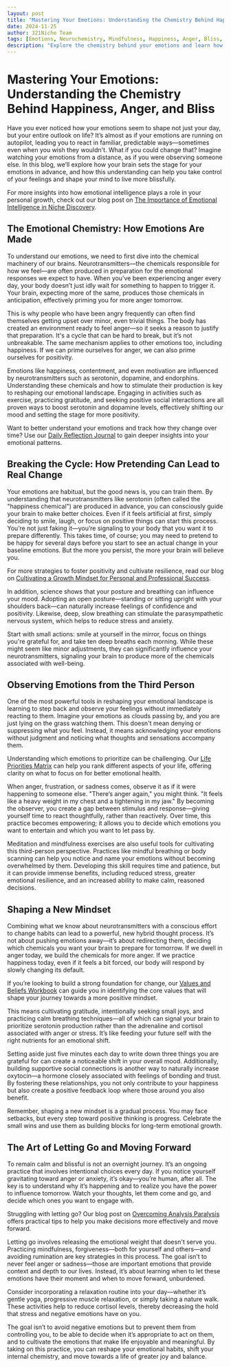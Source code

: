 ```yaml
---
layout: post
title: "Mastering Your Emotions: Understanding the Chemistry Behind Happiness, Anger, and Bliss"
date: 2024-11-25
author: 321Niche Team
tags: [Emotions, Neurochemistry, Mindfulness, Happiness, Anger, Bliss, Self-Improvement, Emotional Intelligence, Mental Health, Positivity]
description: "Explore the chemistry behind your emotions and learn how understanding your brain's responses can help you take control and cultivate a blissful mindset." 
---
```


<div class="blog-content">
  <h1>Mastering Your Emotions: Understanding the Chemistry Behind Happiness, Anger, and Bliss</h1>

  <p>Have you ever noticed how your emotions seem to shape not just your day, but your entire outlook on life? It’s almost as if your emotions are running on autopilot, leading you to react in familiar, predictable ways—sometimes even when you wish they wouldn't. What if you could change that? Imagine watching your emotions from a distance, as if you were observing someone else. In this blog, we’ll explore how your brain sets the stage for your emotions in advance, and how this understanding can help you take control of your feelings and shape your mind to live more blissfully.</p>

  <p>For more insights into how emotional intelligence plays a role in your personal growth, check out our blog post on <a href="https://321niche.com/2024/11/22/the-importance-of-emotional-intelligence-in-niche-discovery.html">The Importance of Emotional Intelligence in Niche Discovery</a>.</p>

  <h2>The Emotional Chemistry: How Emotions Are Made</h2>

  <p>To understand our emotions, we need to first dive into the chemical machinery of our brains. Neurotransmitters—the chemicals responsible for how we feel—are often produced in preparation for the emotional responses we expect to have. When you’ve been experiencing anger every day, your body doesn’t just idly wait for something to happen to trigger it. Your brain, expecting more of the same, produces those chemicals in anticipation, effectively priming you for more anger tomorrow.</p>

  <p>This is why people who have been angry frequently can often find themselves getting upset over minor, even trivial things. The body has created an environment ready to feel anger—so it seeks a reason to justify that preparation. It's a cycle that can be hard to break, but it’s not unbreakable. The same mechanism applies to other emotions too, including happiness. If we can prime ourselves for anger, we can also prime ourselves for positivity.</p>

  <p>Emotions like happiness, contentment, and even motivation are influenced by neurotransmitters such as serotonin, dopamine, and endorphins. Understanding these chemicals and how to stimulate their production is key to reshaping our emotional landscape. Engaging in activities such as exercise, practicing gratitude, and seeking positive social interactions are all proven ways to boost serotonin and dopamine levels, effectively shifting our mood and setting the stage for more positivity.</p>

  <p>Want to better understand your emotions and track how they change over time? Use our <a href="https://321niche.com/daily-reflection-journal.html">Daily Reflection Journal</a> to gain deeper insights into your emotional patterns.</p>

  <h2>Breaking the Cycle: How Pretending Can Lead to Real Change</h2>

  <p>Your emotions are habitual, but the good news is, you can train them. By understanding that neurotransmitters like serotonin (often called the "happiness chemical") are produced in advance, you can consciously guide your brain to make better choices. Even if it feels artificial at first, simply deciding to smile, laugh, or focus on positive things can start this process. You’re not just faking it—you’re signaling to your body that you want it to prepare differently. This takes time, of course; you may need to pretend to be happy for several days before you start to see an actual change in your baseline emotions. But the more you persist, the more your brain will believe you.</p>

  <p>For more strategies to foster positivity and cultivate resilience, read our blog on <a href="https://321niche.com/2024/11/21/cultivating-a-growth-mindset-for-personal-and-professional-success.html">Cultivating a Growth Mindset for Personal and Professional Success</a>.</p>

  <p>In addition, science shows that your posture and breathing can influence your mood. Adopting an open posture—standing or sitting upright with your shoulders back—can naturally increase feelings of confidence and positivity. Likewise, deep, slow breathing can stimulate the parasympathetic nervous system, which helps to reduce stress and anxiety.</p>

  <p>Start with small actions: smile at yourself in the mirror, focus on things you're grateful for, and take ten deep breaths each morning. While these might seem like minor adjustments, they can significantly influence your neurotransmitters, signaling your brain to produce more of the chemicals associated with well-being.</p>

  <h2>Observing Emotions from the Third Person</h2>

  <p>One of the most powerful tools in reshaping your emotional landscape is learning to step back and observe your feelings without immediately reacting to them. Imagine your emotions as clouds passing by, and you are just lying on the grass watching them. This doesn't mean denying or suppressing what you feel. Instead, it means acknowledging your emotions without judgment and noticing what thoughts and sensations accompany them.</p>

  <p>Understanding which emotions to prioritize can be challenging. Our <a href="https://321niche.com/life-priorities-matrix.html">Life Priorities Matrix</a> can help you rank different aspects of your life, offering clarity on what to focus on for better emotional health.</p>

  <p>When anger, frustration, or sadness comes, observe it as if it were happening to someone else. "There’s anger again," you might think. "It feels like a heavy weight in my chest and a tightening in my jaw." By becoming the observer, you create a gap between stimulus and response—giving yourself time to react thoughtfully, rather than reactively. Over time, this practice becomes empowering; it allows you to decide which emotions you want to entertain and which you want to let pass by.</p>

  <p>Meditation and mindfulness exercises are also useful tools for cultivating this third-person perspective. Practices like mindful breathing or body scanning can help you notice and name your emotions without becoming overwhelmed by them. Developing this skill requires time and patience, but it can provide immense benefits, including reduced stress, greater emotional resilience, and an increased ability to make calm, reasoned decisions.</p>

  <h2>Shaping a New Mindset</h2>

  <p>Combining what we know about neurotransmitters with a conscious effort to change habits can lead to a powerful, new hybrid thought process. It’s not about pushing emotions away—it’s about redirecting them, deciding which chemicals you want your brain to prepare for tomorrow. If we dwell in anger today, we build the chemicals for more anger. If we practice happiness today, even if it feels a bit forced, our body will respond by slowly changing its default.</p>

  <p>If you’re looking to build a strong foundation for change, our <a href="https://321niche.com/values-beliefs-workbook.html">Values and Beliefs Workbook</a> can guide you in identifying the core values that will shape your journey towards a more positive mindset.</p>

  <p>This means cultivating gratitude, intentionally seeking small joys, and practicing calm breathing techniques—all of which can signal your brain to prioritize serotonin production rather than the adrenaline and cortisol associated with anger or stress. It’s like feeding your future self with the right nutrients for an emotional shift.</p>

  <p>Setting aside just five minutes each day to write down three things you are grateful for can create a noticeable shift in your overall mood. Additionally, building supportive social connections is another way to naturally increase oxytocin—a hormone closely associated with feelings of bonding and trust. By fostering these relationships, you not only contribute to your happiness but also create a positive feedback loop where those around you also benefit.</p>

  <p>Remember, shaping a new mindset is a gradual process. You may face setbacks, but every step toward positive thinking is progress. Celebrate the small wins and use them as building blocks for long-term emotional growth.</p>

  <h2>The Art of Letting Go and Moving Forward</h2>

  <p>To remain calm and blissful is not an overnight journey. It’s an ongoing practice that involves intentional choices every day. If you notice yourself gravitating toward anger or anxiety, it’s okay—you’re human, after all. The key is to understand why it’s happening and to realize you have the power to influence tomorrow. Watch your thoughts, let them come and go, and decide which ones you want to engage with.</p>

  <p>Struggling with letting go? Our blog post on <a href="https://321niche.com/2024/11/17/overcoming-analysis-paralysis.html">Overcoming Analysis Paralysis</a> offers practical tips to help you make decisions more effectively and move forward.</p>

  <p>Letting go involves releasing the emotional weight that doesn't serve you. Practicing mindfulness, forgiveness—both for yourself and others—and avoiding rumination are key strategies in this process. The goal isn’t to never feel anger or sadness—those are important emotions that provide context and depth to our lives. Instead, it’s about learning when to let these emotions have their moment and when to move forward, unburdened.</p>

  <p>Consider incorporating a relaxation routine into your day—whether it’s gentle yoga, progressive muscle relaxation, or simply taking a nature walk. These activities help to reduce cortisol levels, thereby decreasing the hold that stress and negative emotions have on you.</p>

  <p>The goal isn’t to avoid negative emotions but to prevent them from controlling you, to be able to decide when it’s appropriate to act on them, and to cultivate the emotions that make life enjoyable and meaningful. By taking on this practice, you can reshape your emotional habits, shift your internal chemistry, and move towards a life of greater joy and balance.</p>
</div>
